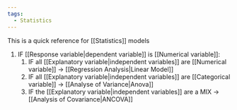 ```yaml
---
tags:
  - Statistics
---
```

This is a quick reference for [[Statistics]] models

1. IF [[Response variable|dependent variable]] is [[Numerical variable]]:
	1. IF all [[Explanatory variable|independent variables]] are [[Numerical variable]] -> [[Regression Analysis|Linear Model]]
	2. IF all [[Explanatory variable|independent variables]] are [[Categorical variable]] -> [[Analyse of Variance|Anova]]
	3. IF the [[Explanatory variable|independent variables]] are a MIX -> [[Analysis of Covariance|ANCOVA]]
 
 
